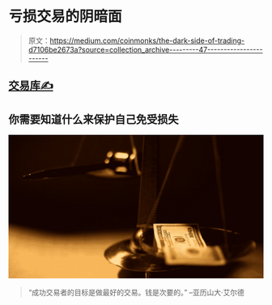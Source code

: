 # 亏损交易的阴暗面

> 原文：<https://medium.com/coinmonks/the-dark-side-of-trading-d7106be2673a?source=collection_archive---------47----------------------->

## [交易库✍️](/@TraderB/list/trading-library-14ed950c55a5)

## 你需要知道什么来保护自己免受损失

![](img/a1398f11326976995bbf22f7edb87780.png)

> “成功交易者的目标是做最好的交易。钱是次要的。”
> –亚历山大·艾尔德